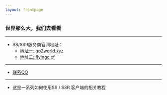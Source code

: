 ```yaml
---
layout: frontpage
---
```


### 世界那么大，我们去看看

------
* SS/SSR服务商官网地址：
    * <a href="https://go2world.xyz" target="class">地址一:  go2world.xyz</a>
    * <a href="https://flyingc.cf" target="class">地址二:  flyingc.cf</a>

------
* <a href="tencent://AddContact/?fromId=50&fromSubId=1&subcmd=all&uin=438653638" target="class">联系QQ</a>

----------
* 这是一系列如何使用SS / SSR 客户端的相关教程 
